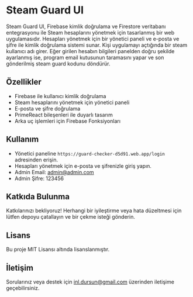 # Steam Guard UI

Steam Guard UI, Firebase kimlik doğrulama ve Firestore veritabanı entegrasyonu ile Steam hesaplarını yönetmek için tasarlanmış bir web uygulamasıdır. Hesapları yönetmek için bir yönetici paneli ve e-posta ve şifre ile kimlik doğrulama sistemi sunar.
Kişi uygulamayı açtığında bir steam kullanıcı adı girer. Eğer girilen hesabın bilgileri panelden doğru şekilde ayarlanmış ise, program email kutusunun taramasını yapar ve son gönderilmiş steam guard kodunu döndürür.

## Özellikler

- Firebase ile kullanıcı kimlik doğrulama
- Steam hesaplarını yönetmek için yönetici paneli
- E-posta ve şifre doğrulama
- PrimeReact bileşenleri ile duyarlı tasarım
- Arka uç işlemleri için Firebase Fonksiyonları

## Kullanım

- Yönetici paneline `https://guard-checker-d5d91.web.app/login` adresinden erişin.
- Hesapları yönetmek için e-posta ve şifrenizle giriş yapın.
- Admin Email: admin@admin.com
- Admin Şifre: 123456

## Katkıda Bulunma

Katkılarınızı bekliyoruz! Herhangi bir iyileştirme veya hata düzeltmesi için lütfen depoyu çatallayın ve bir çekme isteği gönderin.

## Lisans

Bu proje MIT Lisansı altında lisanslanmıştır.

## İletişim

Sorularınız veya destek için [inl.dursun@gmail.com](mailto:inl.dursun@gmail.com) üzerinden iletişime geçebilirsiniz.
